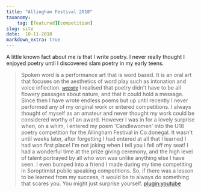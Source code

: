 ```yaml
---
title: "Allingham Festival 2018"
taxonomy:
    tag: [featured][competition]
slug: site
date:  10-11-2018
markdown_extra: true
---
```


A little known fact about me is that I write poetry. I never really thought I enjoyed poetry until I discovered slam poetry in my early teens.
>Spoken word is a performance art that is word based. It is an oral art that focuses on the aesthetics of word play such as intonation and voice inflection.
><small><cite>[website](https://en.wikipedia.org/wiki/Spoken_word)</cite></small>
I realised that poetry didn't have to be all flowery passages about nature, and that it could hold a message. Since then I have wrote endless poems but up until recently I never performed any of my original work or entered competitions. I always thought of myself as an amateur and never thought my work could be considered worthy of an award.
However I was in for a lovely surprise when, on a whim, I entered my poem 'Candlewomen' into the U18 poetry competition for the Allingham Festival in Co.donegal. It wasn't until weeks later, after forgetting I had entered at all that I learned I had won first place! I'm not joking when I tell you I fell off my seat!
I had a wonderful time at the prize giving ceremony, and the high level of talent portrayed by all who won was unlike anything else I have seen. I even bumped into a friend I made during my time competiting in Soroptimist public speaking competitions.
So, if there was a lesson to be learned from my success, it would be to always do something that scares you. You might just surprise yourself.
[plugin:youtube](https://www.youtube.com/embed/qk5aL_bqN7k)
